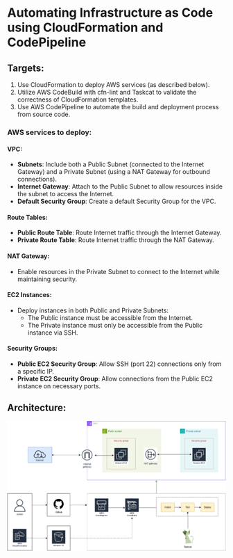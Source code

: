 # Automating Infrastructure as Code using CloudFormation and CodePipeline

## Targets:

1. Use CloudFormation to deploy AWS services (as described below).
2. Utilize AWS CodeBuild with cfn-lint and Taskcat to validate the correctness of CloudFormation templates.
3. Use AWS CodePipeline to automate the build and deployment process from source code.

### AWS services to deploy:
#### VPC:
- **Subnets**: Include both a Public Subnet (connected to the Internet Gateway) and a Private Subnet (using a NAT Gateway for outbound connections).
- **Internet Gateway**: Attach to the Public Subnet to allow resources inside the subnet to access the Internet.
- **Default Security Group**: Create a default Security Group for the VPC.

#### Route Tables:
- **Public Route Table**: Route Internet traffic through the Internet Gateway.
- **Private Route Table**: Route Internet traffic through the NAT Gateway.

#### NAT Gateway: 
- Enable resources in the Private Subnet to connect to the Internet while maintaining security.

#### EC2 Instances: 
- Deploy instances in both Public and Private Subnets:
  - The Public instance must be accessible from the Internet.
  - The Private instance must only be accessible from the Public instance via SSH.

#### Security Groups:
- **Public EC2 Security Group**: Allow SSH (port 22) connections only from a specific IP.
- **Private EC2 Security Group**: Allow connections from the Public EC2 instance on necessary ports.

## Architecture:

![architecture](./docs/assets/architecture.png)